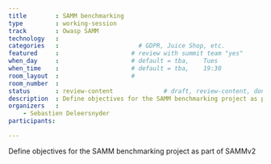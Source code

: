 ```yaml
---
title        : SAMM benchmarking
type         : working-session
track        : Owasp SAMM
technology   :
categories   :                      # GDPR, Juice Shop, etc.
featured     :                    # review with summit team "yes"
when_day     :                    # default = tba,    Tues
when_time    :                    # default = tba,    19:30
room_layout  :                    #
room_number  :
status       : review-content              # draft, review-content, done
description  : Define objectives for the SAMM benchmarking project as part of SAMMv2
organizers   :
    - Sebastien Deleersnyder
participants:

---
```


Define objectives for the SAMM benchmarking project as part of SAMMv2
